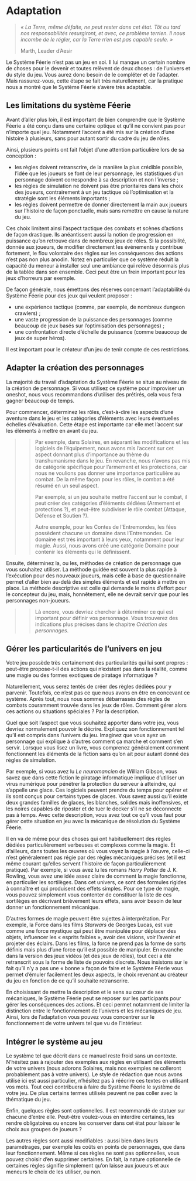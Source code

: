 # Adaptation

> *« La Terre, même défaite, ne peut rester dans cet état. Tôt ou tard nos responsabilités resurgiront, et avec, ce problème terrien. Il nous incombe de le régler, car la Terre n’en est pas capable seule. »*
>
> Marth, Leader d’Aesir

Le Système Féerie n’est pas un jeu en soi. Il lui manque un certain nombre de choses pour le devenir et toutes relèvent de deux choses : de l’univers et du style du jeu. Vous aurez donc besoin de le compléter et de l’adapter. Mais rassurez-vous, cette étape se fait très naturellement, car la pratique nous a montré que le Système Féerie s’avère très adaptable.

## Les limitations du système Féerie

Avant d’aller plus loin, il est important de bien comprendre que le Système Féerie a été conçu dans une certaine optique et qu’il ne convient pas pour n’importe quel jeu. Notamment l’accent a été mis sur la création d’une histoire à plusieurs, sans pour autant sortir du cadre du jeu de rôles.

Ainsi, plusieurs points ont fait l’objet d’une attention particulière lors de sa conception :
* les règles doivent retranscrire, de la manière la plus crédible possible, l’idée que les joueurs se font de leur personnage, les statistiques d’un personnage doivent correspondre à sa description et non l’inverse ;
* les règles de simulation ne doivent pas être prioritaires dans les choix des joueurs, contrairement à un jeu tactique où l’optimisation et la stratégie sont les éléments importants ;
* les règles doivent permettre de donner directement la main aux joueurs sur l’histoire de façon ponctuelle, mais sans remettre en cause la nature du jeu.

Ces choix limitent ainsi l’aspect tactique des combats et scènes d’actions de façon drastique. Ils anéantissent aussi la notion de progression en puissance qu’on retrouve dans de nombreux jeux de rôles. Si la possibilité, donnée aux joueurs, de modifier directement les événements y contribue fortement, le flou volontaire des règles sur les conséquences des actions n’est pas non plus anodin. Notez en particulier que ce système réduit la capacité du meneur à installer seul une ambiance qui relève désormais plus de la tablée dans son ensemble. Ceci peut être un frein important pour les jeux d’horreurs par exemple.

De façon générale, nous émettons des réserves concernant l’adaptabilité du Système Féerie pour des jeux qui veulent proposer :
* une expérience tactique (comme, par exemple, de nombreux dungeon crawlers) ;
* une vaste progression de la puissance des personnages (comme beaucoup de jeux basés sur l’optimisation des personnages) ;
* une confrontation directe d’échelle de puissance (comme beaucoup de jeux de super héros).

Il est important pour le créateur d’un jeu de tenir compte de ces restrictions.

## Adapter la création des personnages

La majorité du travail d’adaptation du Système Féerie se situe au niveau de la création de personnage. Si vous utilisez ce système pour improviser un oneshot, nous vous recommandons d’utiliser des prétirés, cela vous fera gagner beaucoup de temps.

Pour commencer, déterminez les rôles, c’est-à-dire les aspects d’une aventure dans le jeu et les catégories d’éléments avec leurs éventuelles échelles d’évaluation. Cette étape est importante car elle met l’accent sur les éléments à mettre en avant du jeu.

>> Par exemple, dans Solaires, en séparant les modifications et les logiciels de l’équipement, nous avons mis l’accent sur cet aspect donnant plus d’importance au thème du transhumanisme dans le jeu. En revanche, nous n’avons pas mis de catégorie spécifique pour l’armement et les protections, car nous ne voulions pas donner une importance particulière au combat. De la même façon pour les rôles, le combat a été résumé en un seul aspect.
>>
>> Par exemple, si un jeu souhaite mettre l’accent sur le combat, il peut créer des catégories d’éléments dédiées (Armement et protections ?), et peut-être subdiviser le rôle combat (Attaque, Défense et Soutien ?).
>>
>> Autre exemple, pour les Contes de l’Entremondes, les fées possèdent chacune un domaine dans l’Entremondes. Ce domaine est très important à leurs yeux, notamment pour leur magie. Aussi, nous avons créé une catégorie Domaine pour contenir les éléments qui le définissent.

Ensuite, déterminez la, ou les, méthodes de création de personnage que vous souhaitez utiliser. La méthode guidée est souvent la plus rapide à l’exécution pour des nouveaux joueurs, mais celle à base de questionnaire permet d’aller bien au-delà des simples éléments et est rapide à mettre en place. La méthode descriptive est celle qui demande le moins d’effort pour le concepteur du jeu, mais, honnêtement, elle ne devrait servir que pour les personnages non-joueurs.

>> Là encore, vous devriez chercher à déterminer ce qui est important pour définir vos personnage. Vous trouverez des indications plus précises dans le chapitre *Création des personnages*.

## Gérer les particularités de l’univers en jeu

Votre jeu possède très certainement des particularités qui lui sont propres : peut-être propose-t-il des actions qui n’existent pas dans la réalité, comme une magie ou des formes exotiques de piratage informatique ?

Naturellement, vous serez tentés de créer des règles dédiées pour y parvenir. Toutefois, ce n’est pas ce que nous avons en être en concevant ce système. Après tout, nous nous sommes débarrassés des règles de combats couramment trouvée dans les jeux de rôles. Comment gérer alors ces actions ou situations spéciales ? Par la description.

Quel que soit l’aspect que vous souhaitez apporter dans votre jeu, vous devriez normalement pouvoir le décrire. Expliquez son fonctionnement tel qu’il est compris dans l’univers du jeu. Imaginez que vous ayez un personnage qui explique à d’autres comment ça marche et comment s’en servir. Lorsque vous lisez un livre, vous comprenez généralement comment fonctionnent les éléments de la fiction sans qu’on ait pour autant donné des règles de simulation.

Par exemple, si vous avez lu *Le neuromancien* de William Gibson, vous savez que dans cette fiction le piratage informatique implique d’utiliser un virus numérique pour pénétrer la protection du serveur à atteindre, qui s’appelle une glace. Ces logiciels peuvent prendre du temps pour opérer et ils sont conçus pour certains types de glaces. Vous savez aussi qu’il existe deux grandes familles de glaces, les blanches, solides mais inoffensives, et les noires capables de riposter et de tuer le decker s’il ne se déconnecte pas à temps. Avec cette description, vous avez tout ce qu’il vous faut pour gérer cette situation en jeu avec la mécanique de résolution du Système Féerie.

Il en va de même pour des choses qui ont habituellement des règles dédiées particulièrement verbeuses et complexes comme la magie. Et d’ailleurs, dans toutes les œuvres où vous voyez la magie à l’œuvre, celle-ci n’est généralement pas régie par des règles mécaniques précises (et il est même courant qu’elles servent l’histoire de façon particulièrement pratique). Par exemple, si vous avez lu les romans *Harry Potter* de J. K. Rowling, vous avez une idée assez claire de comment la magie fonctionne, en particulier les sortilèges. Dans cet univers, ce sont des formules rigides à connaître et qui produisent des effets simples. Pour ce type de magie, vous pouvez simplement vous contenter de constituer la liste de ces sortilèges en décrivant brièvement leurs effets, sans avoir besoin de leur donner un fonctionnement mécanique.

D’autres formes de magie peuvent être sujettes à interprétation. Par exemple, la Force dans les films *Starwars* de Georges Lucas, est vue comme une force mystique qui peut être manipulée pour déplacer des objets, influencer les « esprits faibles », avoir des visions, voir l’avenir et projeter des éclairs. Dans les films, la force ne prend pas la forme de sorts définis mais plus d’une force qu’il est possible de manipuler. En revanche dans la version des jeux vidéos (et des jeux de rôles), tout ceci a été retranscrit sous la forme de liste de pouvoirs discrets. Nous insistons sur le fait qu’il n’y a pas une « bonne » façon de faire et le Système Féerie vous permet d’émuler facilement les deux aspects, le choix revenant au créateur du jeu en fonction de ce qu’il souhaite retranscrire.

En choisissant de mettre la description et le sens au cœur de ses mécaniques, le Système Féerie peut se reposer sur les participants pour gérer les conséquences des actions. Et ceci permet notamment de limiter la distinction entre le fonctionnement de l’univers et les mécaniques de jeu. Ainsi, lors de l’adaptation vous pouvez vous concentrer sur le fonctionnement de votre univers tel que vu de l’intérieur.

## Intégrer le système au jeu

Le système tel que décrit dans ce manuel reste froid sans un contexte. N’hésitez pas à rajouter des exemples aux règles en utilisant des éléments de votre univers (nous adorons Solaires, mais nos exemples ne colleront probablement pas à votre univers). Le style de rédaction que nous avons utilisé ici est aussi particulier, n’hésitez pas à réécrire ces textes en utilisant vos mots. Tout ceci contribuera à faire du Système Féerie le système de votre jeu. De plus certains termes utilisés peuvent ne pas coller avec la thématique du jeu.

Enfin, quelques règles sont optionnelles. Il est recommandé de statuer sur chacune d’entre elle. Peut-être voulez-vous en interdire certaines, les rendre obligatoires ou encore les conserver dans cet état pour laisser le choix aux groupes de joueurs ?

Les autres règles sont aussi modifiables : aussi bien dans leurs paramétrages, par exemple les coûts en points de personnages, que dans leur fonctionnement. Même si ces règles ne sont pas optionnelles, vous pouvez choisir d’en supprimer certaines. En fait, la nature optionnelle de certaines règles signifie simplement qu’on laisse aux joueurs et aux meneurs le choix de les utiliser, ou non.